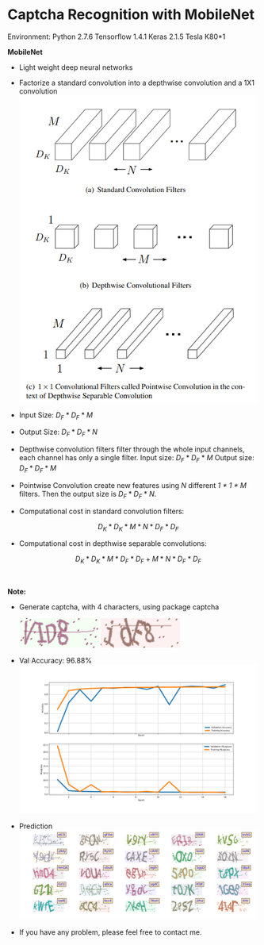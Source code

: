 # Captcha Recognition with MobileNet	 

Environment: Python 2.7.6 Tensorflow 1.4.1 Keras 2.1.5 Tesla K80*1

**MobileNet**

- Light weight deep neural networks

- Factorize a standard convolution into a depthwise convolution and a 1X1 convolution 
![mobilenet](https://github.com/CancanZhang/Captcha-Recognition/blob/master/MobileNet/img/mobilenet.png)

- Input Size: $D_F * D_F * M$

- Output Size: $D_F * D_F * N$

- Depthwise convolution filters filter through the whole input channels, each channel has only a single filter.  Input size: $D_F * D_F * M$ Output size: $D_F * D_F * M$

- Pointwise Convolution create new features using $N$ different *1 * 1 * M* filters. Then the output size is $D_F * D_F * N$.

- Computational cost in standard convolution filters:

   $$D_K * D_K * M * N * D_F * D_F$$

- Computational cost in depthwise separable convolutions: 

  $$D_K * D_K * M * D_F * D_F + M * N * D_F*D_F$$

  ​

**Note:**

- Generate captcha, with 4 characters, using package captcha

  ![2](https://github.com/CancanZhang/Captcha-Recognition/blob/master/MobileNet/img/2.png)
  ![1](https://github.com/CancanZhang/Captcha-Recognition/blob/master/MobileNet/img/1.png)

- Val Accuracy: 96.88%![hist](https://github.com/CancanZhang/Captcha-Recognition/blob/master/MobileNet/img/hist.png)

- Prediction![predict](https://github.com/CancanZhang/Captcha-Recognition/blob/master/MobileNet/img/predict.png)

- If you have any problem, please feel free to contact me.

